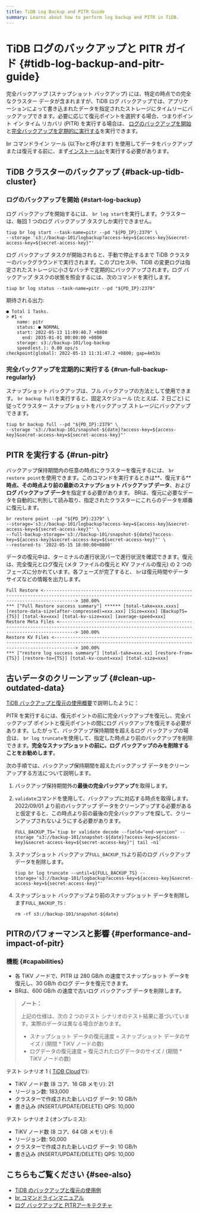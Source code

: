 ```yaml
---
title: TiDB Log Backup and PITR Guide
summary: Learns about how to perform log backup and PITR in TiDB.
---
```


# TiDB ログのバックアップと PITR ガイド {#tidb-log-backup-and-pitr-guide}

完全バックアップ (スナップショット バックアップ) には、特定の時点での完全なクラスター データが含まれますが、TiDB ログ バックアップでは、アプリケーションによって書き込まれたデータを指定されたストレージにタイムリーにバックアップできます。必要に応じて復元ポイントを選択する場合、つまりポイント イン タイム リカバリ (PITR) を実行する場合は、 [ログのバックアップを開始](#start-log-backup)と[完全バックアップを定期的に実行する](#run-full-backup-regularly)を実行できます。

br コマンドライン ツール (以下`br`と呼びます) を使用してデータをバックアップまたは復元する前に、まず[インストール`br`](/br/br-use-overview.md#deploy-and-use-br)を実行する必要があります。

## TiDB クラスターのバックアップ {#back-up-tidb-cluster}

### ログのバックアップを開始 {#start-log-backup}

ログ バックアップを開始するには、 `br log start`を実行します。クラスターは、毎回 1 つのログ バックアップ タスクしか実行できません。

```shell
tiup br log start --task-name=pitr --pd "${PD_IP}:2379" \
--storage 's3://backup-101/logbackup?access-key=${access-key}&secret-access-key=${secret-access-key}"'
```

ログ バックアップ タスクが開始されると、手動で停止するまで TiDB クラスターのバックグラウンドで実行されます。このプロセス中、TiDB の変更ログは指定されたストレージに小さなバッチで定期的にバックアップされます。ログ バックアップ タスクの状態を照会するには、次のコマンドを実行します。

```shell
tiup br log status --task-name=pitr --pd "${PD_IP}:2379"
```

期待される出力:

```
● Total 1 Tasks.
> #1 <
    name: pitr
    status: ● NORMAL
    start: 2022-05-13 11:09:40.7 +0800
      end: 2035-01-01 00:00:00 +0800
    storage: s3://backup-101/log-backup
    speed(est.): 0.00 ops/s
checkpoint[global]: 2022-05-13 11:31:47.2 +0800; gap=4m53s
```

### 完全バックアップを定期的に実行する {#run-full-backup-regularly}

スナップショット バックアップは、フル バックアップの方法として使用できます。 `br backup full`を実行すると、固定スケジュール (たとえば、2 日ごと) に従ってクラスター スナップショットをバックアップ ストレージにバックアップできます。

```shell
tiup br backup full --pd "${PD_IP}:2379" \
--storage 's3://backup-101/snapshot-${date}?access-key=${access-key}&secret-access-key=${secret-access-key}"'
```

## PITR を実行する {#run-pitr}

バックアップ保持期間内の任意の時点にクラスターを復元するには、 `br restore point`を使用できます。このコマンドを実行するときは**、復元する**<strong>時点、その時点より前の最新のスナップショット バックアップ データ</strong>、および<strong>ログ バックアップ データ</strong>を指定する必要があります。 BRは、復元に必要なデータを自動的に判別して読み取り、指定されたクラスターにこれらのデータを順番に復元します。

```shell
br restore point --pd "${PD_IP}:2379" \
--storage='s3://backup-101/logbackup?access-key=${access-key}&secret-access-key=${secret-access-key}"' \
--full-backup-storage='s3://backup-101/snapshot-${date}?access-key=${access-key}&secret-access-key=${secret-access-key}"' \
--restored-ts '2022-05-15 18:00:00+0800'
```

データの復元中は、ターミナルの進行状況バーで進行状況を確認できます。復元は、完全復元とログ復元 (メタ ファイルの復元と KV ファイルの復元) の 2 つのフェーズに分かれています。各フェーズが完了すると、 `br`は復元時間やデータ サイズなどの情報を出力します。

```shell
Full Restore <--------------------------------------------------------------------------------------------------------------------------------------------------------> 100.00%
*** ["Full Restore success summary"] ****** [total-take=xxx.xxxs] [restore-data-size(after-compressed)=xxx.xxx] [Size=xxxx] [BackupTS={TS}] [total-kv=xxx] [total-kv-size=xxx] [average-speed=xxx]
Restore Meta Files <--------------------------------------------------------------------------------------------------------------------------------------------------> 100.00%
Restore KV Files <----------------------------------------------------------------------------------------------------------------------------------------------------> 100.00%
*** ["restore log success summary"] [total-take=xxx.xx] [restore-from={TS}] [restore-to={TS}] [total-kv-count=xxx] [total-size=xxx]
```

## 古いデータのクリーンアップ {#clean-up-outdated-data}

[TiDB バックアップと復元の使用概要](/br/br-use-overview.md)で説明したように：

PITR を実行するには、復元ポイントの前に完全バックアップを復元し、完全バックアップ ポイントと復元ポイントの間にログ バックアップを復元する必要があります。したがって、バックアップ保持期間を超えるログ バックアップの場合は、 `br log truncate`を使用して、指定した時点より前のバックアップを削除できます。**完全なスナップショットの前に、ログ バックアップのみを削除することをお勧めします**。

次の手順では、バックアップ保持期間を超えたバックアップ データをクリーンアップする方法について説明します。

1.  バックアップ保持期間外の**最後の完全バックアップ**を取得します。

2.  `validate`コマンドを使用して、バックアップに対応する時点を取得します。 2022/09/01 より前のバックアップ データをクリーンアップする必要があると仮定すると、この時点より前の最後の完全バックアップを探して、クリーンアップされないようにする必要があります。

    ```shell
    FULL_BACKUP_TS=`tiup br validate decode --field="end-version" --storage "s3://backup-101/snapshot-${date}?access-key=${access-key}&secret-access-key=${secret-access-key}"| tail -n1`
    ```

3.  スナップショット バックアップ`FULL_BACKUP_TS`より前のログ バックアップ データを削除します。

    ```shell
    tiup br log truncate --until=${FULL_BACKUP_TS} --storage='s3://backup-101/logbackup?access-key=${access-key}&secret-access-key=${secret-access-key}"'
    ```

4.  スナップショット バックアップより前のスナップショット データを削除します`FULL_BACKUP_TS` :

    ```shell
    rm -rf s3://backup-101/snapshot-${date}
    ```

## PITRのパフォーマンスと影響 {#performance-and-impact-of-pitr}

### 機能 {#capabilities}

-   各 TiKV ノードで、PITR は 280 GB/h の速度でスナップショット データを復元し、30 GB/h のログ データを復元できます。
-   BRは、600 GB/h の速度で古いログ バックアップ データを削除します。

> **ノート：**
>
> 上記の仕様は、次の 2 つのテスト シナリオのテスト結果に基づいています。実際のデータは異なる場合があります。
>
> -   スナップショット データの復元速度 = スナップショット データのサイズ / (期間 * TiKV ノードの数)
> -   ログデータの復元速度 = 復元されたログデータのサイズ / (期間 * TiKV ノードの数)

テスト シナリオ 1 ( [TiDB Cloud](https://tidbcloud.com)で):

-   TiKV ノード数 (8 コア、16 GB メモリ): 21
-   リージョン数: 183,000
-   クラスターで作成された新しいログ データ: 10 GB/h
-   書き込み (INSERT/UPDATE/DELETE) QPS: 10,000

テスト シナリオ 2 (オンプレミス):

-   TiKV ノード数 (8 コア、64 GB メモリ): 6
-   リージョン数: 50,000
-   クラスターで作成された新しいログ データ: 10 GB/h
-   書き込み (INSERT/UPDATE/DELETE) QPS: 10,000

## こちらもご覧ください {#see-also}

-   [TiDB のバックアップと復元の使用例](/br/backup-and-restore-use-cases.md)
-   [br コマンドラインマニュアル](/br/use-br-command-line-tool.md)
-   [ログ バックアップと PITRアーキテクチャ](/br/br-log-architecture.md)
